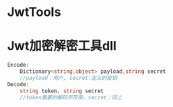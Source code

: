 # JwtTools

<h1>Jwt加密解密工具dll</h1>

```csharp
Encode:
	Dictionary<string,object> payload,string secret
    //payload：用户, secret:定义的密钥
Decode:
	string token, string secret
    //token需要的解码字符串，secret：同上
```

